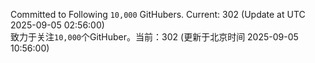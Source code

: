 Committed to Following `10,000` GitHubers. Current: <!-- FOLLOWING_COUNT -->302<!-- FOLLOWING_COUNT --> (Update at UTC <!-- LAST_UPDATED -->2025-09-05 02:56:00<!-- LAST_UPDATED -->)<br>
致力于关注`10,000`个GitHuber。当前：<!-- FOLLOWING_COUNT -->302<!-- FOLLOWING_COUNT --> (更新于北京时间 <!-- LAST_UPDATED_CST -->2025-09-05 10:56:00<!-- LAST_UPDATED_CST -->)
